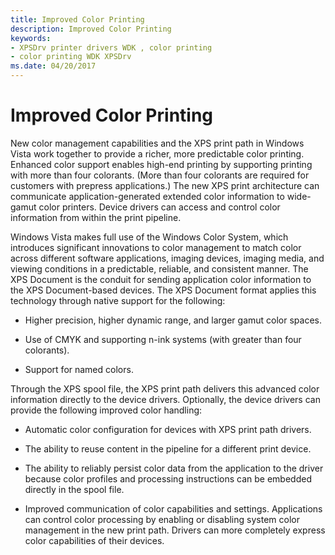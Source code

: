 ```yaml
---
title: Improved Color Printing
description: Improved Color Printing
keywords:
- XPSDrv printer drivers WDK , color printing
- color printing WDK XPSDrv
ms.date: 04/20/2017
---
```


# Improved Color Printing


New color management capabilities and the XPS print path in Windows Vista work together to provide a richer, more predictable color printing. Enhanced color support enables high-end printing by supporting printing with more than four colorants. (More than four colorants are required for customers with prepress applications.) The new XPS print architecture can communicate application-generated extended color information to wide-gamut color printers. Device drivers can access and control color information from within the print pipeline.

Windows Vista makes full use of the Windows Color System, which introduces significant innovations to color management to match color across different software applications, imaging devices, imaging media, and viewing conditions in a predictable, reliable, and consistent manner. The XPS Document is the conduit for sending application color information to the XPS Document-based devices. The XPS Document format applies this technology through native support for the following:

-   Higher precision, higher dynamic range, and larger gamut color spaces.

-   Use of CMYK and supporting n-ink systems (with greater than four colorants).

-   Support for named colors.

Through the XPS spool file, the XPS print path delivers this advanced color information directly to the device drivers. Optionally, the device drivers can provide the following improved color handling:

-   Automatic color configuration for devices with XPS print path drivers.

-   The ability to reuse content in the pipeline for a different print device.

-   The ability to reliably persist color data from the application to the driver because color profiles and processing instructions can be embedded directly in the spool file.

-   Improved communication of color capabilities and settings. Applications can control color processing by enabling or disabling system color management in the new print path. Drivers can more completely express color capabilities of their devices.

 

 




